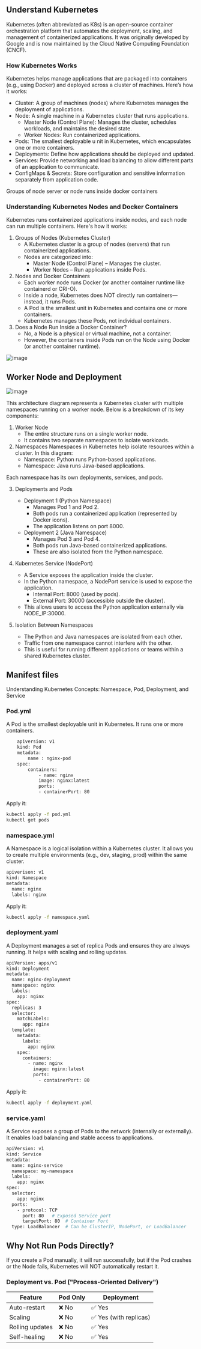 ## Understand Kubernetes

Kubernetes (often abbreviated as K8s) is an open-source container orchestration platform that automates the deployment, scaling, and management of containerized applications. It was originally developed by Google and is now maintained by the Cloud Native Computing Foundation (CNCF). 

### How Kubernetes Works 

Kubernetes helps manage applications that are packaged into containers (e.g., using Docker) and deployed across a cluster of machines. Here’s how it works: 

- Cluster: A group of machines (nodes) where Kubernetes manages the deployment of applications. 
- Node: A single machine in a Kubernetes cluster that runs applications. 
    - Master Node (Control Plane): Manages the cluster, schedules workloads, and maintains the desired state. 
    - Worker Nodes: Run containerized applications. 
- Pods: The smallest deployable u nit in Kubernetes, which encapsulates one or more containers. 
- Deployments: Define how applications should be deployed and updated. 
- Services: Provide networking and load balancing to allow different parts of an application to communicate. 
- ConfigMaps & Secrets: Store configuration and sensitive information separately from application code.


Groups of node server or node runs inside docker containers

### Understanding Kubernetes Nodes and Docker Containers 
Kubernetes runs containerized applications inside nodes, and each node can run multiple containers. Here's how it works: 

1. Groups of Nodes (Kubernetes Cluster) 
    - A Kubernetes cluster is a group of nodes (servers) that run containerized applications. 
    - Nodes are categorized into: 
        - Master Node (Control Plane) – Manages the cluster. 
        - Worker Nodes – Run applications inside Pods.
2. Nodes and Docker Containers 
    - Each worker node runs Docker (or another container runtime like containerd or CRI-O). 
    - Inside a node, Kubernetes does NOT directly run containers—instead, it runs Pods. 
    - A Pod is the smallest unit in Kubernetes and contains one or more containers. 
    - Kubernetes manages these Pods, not individual containers. 
3. Does a Node Run Inside a Docker Container? 
    - No, a Node is a physical or virtual machine, not a container. 
    - However, the containers inside Pods run on the Node using Docker (or another container runtime). 


![image](https://github.com/user-attachments/assets/91ce1e20-c00b-4c80-8180-7befac146c10)



## Worker Node and Deployment 

![image](https://github.com/user-attachments/assets/8140dcbe-f53c-42e7-b4a7-35db3ae10f2e)


This architecture diagram represents a Kubernetes cluster with multiple namespaces running on a worker node. Below is a breakdown of its key components:

1. Worker Node
    - The entire structure runs on a single worker node.
    - It contains two separate namespaces to isolate workloads.
2. Namespaces
    Namespaces in Kubernetes help isolate resources within a cluster. In this diagram:
    - Namespace: Python runs Python-based applications.
    - Namespace: Java runs Java-based applications.

Each namespace has its own deployments, services, and pods.

3. Deployments and Pods
    - Deployment 1 (Python Namespace)
        - Manages Pod 1 and Pod 2.
        - Both pods run a containerized application (represented by Docker icons).
        - The application listens on port 8000.
    - Deployment 2 (Java Namespace)
        - Manages Pod 3 and Pod 4.
        - Both pods run Java-based containerized applications.
        - These are also isolated from the Python namespace.

4. Kubernetes Service (NodePort)
    - A Service exposes the application inside the cluster.
    - In the Python namespace, a NodePort service is used to expose the application.
        - Internal Port: 8000 (used by pods).
        - External Port: 30000 (accessible outside the cluster).
    - This allows users to access the Python application externally via NODE_IP:30000.

5. Isolation Between Namespaces
    - The Python and Java namespaces are isolated from each other.
    - Traffic from one namespace cannot interfere with the other.
    - This is useful for running different applications or teams within a shared Kubernetes cluster.

## Manifest files 
Understanding Kubernetes Concepts: Namespace, Pod, Deployment, and Service

### Pod.yml 
A Pod is the smallest deployable unit in Kubernetes. It runs one or more containers.

```bash
    apiversion: v1 
    kind: Pod 
    metadata: 
        name : nginx-pod 
    spec: 
        containers: 
            - name: nginx 
            image: nginx:latest 
            ports: 
            - containerPort: 80
```
Apply it:

```bash
kubectl apply -f pod.yml
kubectl get pods
```

### namespace.yml 
A Namespace is a logical isolation within a Kubernetes cluster. It allows you to create multiple environments (e.g., dev, staging, prod) within the same cluster.

```bash
apiverison: v1 
kind: Namespace 
metadata: 
  name: nginx 
  labels: nginx 
```
Apply it:

```bash
kubectl apply -f namespace.yaml
```

### deployment.yaml
A Deployment manages a set of replica Pods and ensures they are always running. It helps with scaling and rolling updates.

```bash
apiVersion: apps/v1
kind: Deployment
metadata:
  name: nginx-deployment
  namespace: nginx
  labels:
    app: nginx
spec:  
  replicas: 3
  selector:
    matchLabels:  
      app: nginx
  template:
    metadata:
      labels:  
        app: nginx
    spec:  
      containers:
        - name: nginx
          image: nginx:latest
          ports:
            - containerPort: 80
```
Apply it:

```bash
kubectl apply -f deployment.yaml
```

### service.yaml
A Service exposes a group of Pods to the network (internally or externally). It enables load balancing and stable access to applications.

```bash
apiVersion: v1
kind: Service
metadata:
  name: nginx-service
  namespace: my-namespace
  labels:  
    app: nginx
spec:
  selector:
    app: nginx
  ports:
    - protocol: TCP
      port: 80   # Exposed Service port
      targetPort: 80  # Container Port
  type: LoadBalancer  # Can be ClusterIP, NodePort, or LoadBalancer

```

## Why Not Run Pods Directly? 
If you create a Pod manually, it will run successfully, but if the Pod crashes or the Node fails, Kubernetes will NOT automatically restart it. 

### Deployment vs. Pod ("Process-Oriented Delivery")

| Feature       | Pod Only      | Deployment  |
| ------------- | ------------- | ----------  |
| Auto-restart  | ❌ No         |   ✅ Yes   |
| Scaling       | ❌ No         |  ✅ Yes (with replicas) |
| Rolling updates | ❌ No       | ✅ Yes     |
| Self-healing  | ❌ No         | ✅ Yes     |

